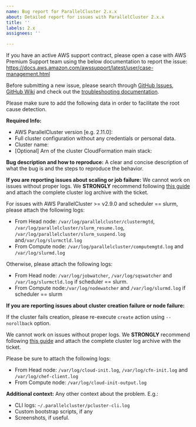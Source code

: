 ```yaml
---
name: Bug report for ParallelCluster 2.x.x
about: Detailed report for issues with ParallelCluster 2.x.x
title: ''
labels: 2.x
assignees: ''

---
```


If you have an active AWS support contract, please open a case with AWS Premium Support team using the below documentation to report the issue:
https://docs.aws.amazon.com/awssupport/latest/user/case-management.html

Before submitting a new issue, please search through [GitHub Issues](https://github.com/aws/aws-parallelcluster/issues?q=is%3Aissue), 
[GitHub Wiki](https://github.com/aws/aws-parallelcluster/wiki) and check out the [troubleshooting documentation](https://docs.aws.amazon.com/parallelcluster/latest/ug/troubleshooting.html).

Please make sure to add the following data in order to facilitate the root cause detection.

**Required Info:**
 - AWS ParallelCluster version [e.g. 2.11.0]:
 - Full cluster configuration without any credentials or personal data.
 - Cluster name:
 - [Optional] Arn of the cluster CloudFormation main stack:

**Bug description and how to reproduce:**
A clear and concise description of what the bug is and the steps to reproduce the behavior.

**If you are reporting issues about scaling or job failure:**
We cannot work on issues without proper logs. We **STRONGLY** recommend following [this guide](https://docs.aws.amazon.com/parallelcluster/latest/ug/troubleshooting.html#retrieving-and-preserve-logs) and attach the complete cluster log archive with the ticket.

For issues with AWS ParallelCluster >= v2.9.0 and scheduler == slurm, please attach the following logs:
* From Head node: `/var/log/parallelcluster/clustermgtd`, `/var/log/parallelcluster/slurm_resume.log`, `/var/log/parallelcluster/slurm_suspend.log` and`/var/log/slurmctld.log` 
* From Compute node:  `/var/log/parallelcluster/computemgtd.log` and `/var/log/slurmd.log`

Otherwise, please attach the following logs:
* From Head node: `/var/log/jobwatcher`, `/var/log/sqswatcher` and `/var/log/slurmctld.log` if scheduler == slurm.
* From Compute node:`/var/log/nodewatcher` and `/var/log/slurmd.log` if scheduler == slurm

**If you are reporting issues about cluster creation failure or node failure:**

If the cluster fails creation, please re-execute `create` action using `--norollback` option.

We cannot work on issues without proper logs. We **STRONGLY** recommend following [this guide](https://docs.aws.amazon.com/parallelcluster/latest/ug/troubleshooting.html#retrieving-and-preserve-logs) and attach the complete cluster log archive with the ticket.

Please be sure to attach the following logs: 
* From Head node: `/var/log/cloud-init.log`, `/var/log/cfn-init.log` and `/var/log/chef-client.log`
* From Compute node:  `/var/log/cloud-init-output.log`

**Additional context:**
Any other context about the problem. E.g.:
 - CLI logs: `~/.parallelcluster/pcluster-cli.log`
 - Custom bootstrap scripts, if any
 - Screenshots, if useful.
